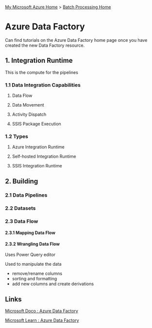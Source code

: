 [My Microsoft Azure Home](microsoft_learn_home.md) > [Batch Processing Home](azure_batch_processing.md)

# Azure Data Factory


Can find tutorials on the Azure Data Factory home page once you have created the new Data Factory resource.


## 1. Integration Runtime

This is the compute for the pipelines

### 1.1 Data Integration Capabilities

1. Data Flow

2. Data Movement

3. Activity Dispatch

4. SSIS Package Execution



### 1.2 Types

1. Azure Integration Runtime

2. Self-hosted Integration Runtime

3. SSIS Integration Runtime


## 2. Building

### 2.1 Data Pipelines

### 2.2 Datasets

### 2.3 Data Flow

#### 2.3.1 Mapping Data Flow



#### 2.3.2 Wrangling Data Flow

Uses Power Query editor

Used to manipulate the data
* remove/rename columns
* sorting and formatting 
* add new columns and create derivations


## Links

[Microsoft Doco : Azure Data Factory](https://learn.microsoft.com/en-us/azure/data-factory/)

[Microsoft Learn : Azure Data Factory](https://adf.azure.com/en/learn)

